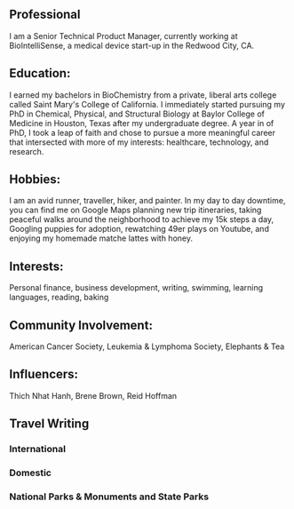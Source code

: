 ## **Professional**

I am a Senior Technical Product Manager, currently working at BioIntelliSense, a medical device start-up in the Redwood City, CA. 

## **Education**: 

I earned my bachelors in BioChemistry from a private, liberal arts college called Saint Mary's College of California. I immediately started pursuing my PhD in Chemical, Physical, and Structural Biology at Baylor College of Medicine in Houston, Texas after my undergraduate degree. A year in of PhD, I took a leap of faith and chose to pursue a more meaningful career that intersected with more of my interests: healthcare, technology, and research. 

## **Hobbies**: 

I am an avid runner, traveller, hiker, and painter. In my day to day downtime, you can find me on Google Maps planning new trip itineraries, taking peaceful walks around the neighborhood to achieve my 15k steps a day, Googling puppies for adoption, rewatching 49er plays on Youtube, and enjoying my homemade matche lattes with honey. 

## **Interests**: 

Personal finance, business development, writing, swimming, learning languages, reading, baking 

## **Community Involvement**: 

American Cancer Society, Leukemia & Lymphoma Society, Elephants & Tea

## **Influencers**: 

Thich Nhat Hanh, Brene Brown, Reid Hoffman 

## Travel Writing 

### **International**

### **Domestic**

### **National Parks & Monuments and State Parks**

